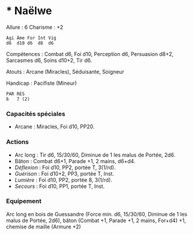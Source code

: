 # * Naëlwe

Allure : 6
Charisme : +2

	Agi	Âme	For	Int	Vig
	d6	d10	d6	d8	d6

Compétences : Combat d6, Foi d10, Perception d6, Persuasion d8+2, Sarcasmes d6, Soins d10+2, Tir d6.

Atouts : Arcane (Miracles), Séduisante, Soigneur

Handicap : Pacifiste (Mineur)

	PAR	RES
	6   7 (2)

### Capacités spéciales
- Arcane : Miracles, Foi d10, PP20.

### Actions
- Arc long : Tir d6, 15/30/60, Diminue de 1 les malus de Portée, 2d6.
- Bâton : Combat d6+1, Parade +1, 2 mains, d6+d4.
- _Déflexion_ : Foi d10, PP2, portée T, 3(1/rd).
- _Guérison_ : Foi d10+2, PP3, portée T, Inst.
- _Lumière_ : Foi d10, PP2, portée 8, 3(1/rd).
- _Secours_ : Foi d10, PP1, portée T, Inst.

### Equipement
Arc long en bois de Guessandre (Force min. d6, 15/30/60, Diminue de 1 les malus de Portée, 2d6), bâton (Combat +1, Parade +1, 2 mains, For+d4) +1, chemise de maille (Armure +2)